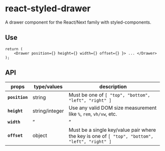 # react-styled-drawer

A drawer component for the React/Next family with styled-components.

## Use

```
return (
    <Drawer position={} height={} width={} offset={} }> ... </Drawer>
);
```

## API

|props|type/values|description|
|-|-|-|
|**`position`**|string|Must be one of `[ "top", "bottom", "left", "right" ]`|
|**`height`**|string/integer|Use any valid DOM size measurement like `%`, `rem`, `vh/vw`, etc.|
|**`width`**|”|”|
|**`offset`**|object|Must be a single key/value pair where the key is one of `[ "top", "bottom", "left", "right" ]`|
